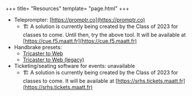+++
title= "Resources"
template= "page.html"
+++

- Teleprompter: [https://promptr.co](https://promptr.co)
  - 🏗️ A solution is currently being created by the Class of 2023 for classes to come. Until then, try the above tool. It will be available at [https://cue.f5.maatt.fr](https://cue.f5.maatt.fr)
- Handbrake presets:
  - [Tricaster to Web](https://cdn.doamatto.xyz/f5/tri-to-web.json)
  - [Tricaster to Web (legacy)](https://cdn.doamatto.xyz/f5/legacy-tri-to-web.json)
- Ticketing/seating software for events: unavailable
  - 🏗️ A solution is currently being created by the Class of 2023 for classes to come. It will be available at [https://srhs.tickets.maatt.fr](https://srhs.tickets.maatt.fr)
